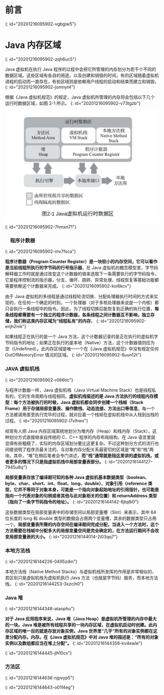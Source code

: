 # 前言
{: id="20201216095902-vgbgiw5"}

# Java 内存区域
{: id="20201216095902-zqh6uc5"}

Java 虚拟机在执行 Java 程序的过程中会把它所管理的内存划分为若干个不同的数据区域。这些区域有各自的用途，以及创建和销毁的时间，有的区域随着虚拟机进程的启动而一直存在，有些区域则是依赖用户线程的启动和结束而建立和销毁。
{: id="20201216095902-jomnyt4"}

根据《Java 虚拟机规范》的规定，Java 虚拟机所管理的内存将会包括以下几个运行时数据区域，如图 2-1 所示。
{: id="20201216095902-v73tgzb"}

![21.png](assets/20201214143647-vryokxs-2-1.png)
{: id="20201216095902-7hmxn71"}

### 　程序计数器
{: id="20201216095902-mv7fsca"}

**程序计数器（Program Counter Register）是一块较小的内存空间，它可以看作是当前线程所执行的字节码的行号指示器**。在 Java 虚拟机的概念模型里，字节码解释器工作时就是通过改变这个计数器的值来选取下一条需要执行的字节码指令，它是程序控制流的指示器，分支、循环、跳转、异常处理、线程恢复等基础功能都需要依赖这个计数器来完成。
{: id="20201216095902-koi6kcv"}

由于 Java 虚拟机的多线程是通过线程轮流切换、分配处理器执行时间的方式来实现的，在任何一个确定的时刻，一个处理器（对于多核处理器来说是一个内核）都只会执行一条线程中的指令。因此，为了线程切换后能恢复到正确的执行位置，**每条线程都需要有一个独立的程序计数器，各条线程之间计数器互不影响，独立存储，我们称这类内存区域为“线程私有”的内存**。
{: id="20201216095902-enjh2mk"}

如果线程正在执行的是一个 Java 方法，这个计数器记录的是正在执行的虚拟机字节码指令的地址；如果正在执行的是本地（Native）方法，这个计数器值则应为空（Undefined）。此内存区域是唯一一个在《Java 虚拟机规范》中没有规定任何 OutOfMemoryError 情况的区域。
{: id="20201216095902-8uun12t"}

### JAVA 虚拟机栈
{: id="20201216095902-r066tic"}

与程序计数器一样，Java 虚拟机栈（Java Virtual Machine Stack）也是线程私有的，它的生命周期与线程相同。**虚拟机栈描述的是 Java 方法执行的线程内存模型：每个方法被执行的时候，Java 虚拟机都会同步创建一个栈帧（Stack Frame）用于存储局部变量表、操作数栈、动态连接、方法出口等信息**。每一个方法被调用直至执行完毕的过程，就对应着一个栈帧在虚拟机栈中从入栈到出栈的过程。
{: id="20201216095902-l7vlhwx"}

经常有人把 Java 内存区域笼统地划分为堆内存（Heap）和栈内存（Stack），这种划分方式直接继承自传统的 C、C++ 程序的内存布局结构，在 Java 语言里就显得有些粗糙了，实际的内存区域划分要比这更复杂。不过这种划分方式的流行也间接说明了程序员最关注的、与对象内存分配关系最密切的区域是“堆”和“栈”两块。其中，“堆”在稍后笔者会专门讲述，**而“栈”通常就是指这里讲的虚拟机栈，或者更多的情况下只是指虚拟机栈中局部变量表部分。**
{: id="20201216144127-7945u8q"}

**局部变量表存放了编译期可知的各种 Java 虚拟机基本数据类型（boolean、byte、char、short、int、float、long、double）、对象引用（reference 类型，它并不等同于对象本身，可能是一个指向对象起始地址的引用指针，也可能是指向一个代表对象的句柄或者其他与此对象相关的位置）和 returnAddress 类型（指向了一条字节码指令的地址）。**
{: id="20201216144142-6jtq8i0"}

这些数据类型在局部变量表中的存储空间以局部变量槽（Slot）来表示，其中 64 位长度的 long 和 double 类型的数据会占用两个变量槽，其余的数据类型只占用一个。**局部变量表所需的内存空间在编译期间完成分配，当进入一个方法时，这个方法需要在栈帧中分配多大的局部变量空间是完全确定的，在方法运行期间不会改变局部变量表的大小。**
{: id="20201216144014-2i03qq7"}

### 本地方法栈
{: id="20201216144226-0495zdm"}

本地方法栈（Native Method Stacks）与虚拟机栈所发挥的作用是非常相似的，其区别只是虚拟机栈为虚拟机执行 Java 方法（也就是字节码）服务，而本地方法栈。
{: id="20201216144253-3xzcih0"}

### Java 堆
{: id="20201216144348-ataophu"}

**对于 Java 应用程序来说，Java 堆（Java Heap）是虚拟机所管理的内存中最大的一块。Java 堆是被所有线程共享的一块内存区域，在虚拟机启动时创建。此内存区域的唯一目的就是存放对象实例，Java 世界里“几乎”所有的对象实例都在这里分配内存。内存。在《Java 虚拟机规范》中对 Java 堆的描述是：“所有的对象实例以及数组都应当在堆上分配”。**
{: id="20201216144358-kv4ewle"}

{: id="20201216144445-jlh10cs"}

### 方法区
{: id="20201216144636-njpvyp5"}

{: id="20201216144643-o01f4eg"}
